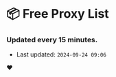 # :package: Free Proxy List
### Updated every 15 minutes.

- Last updated: `2024-09-24 09:06`

:heart:
